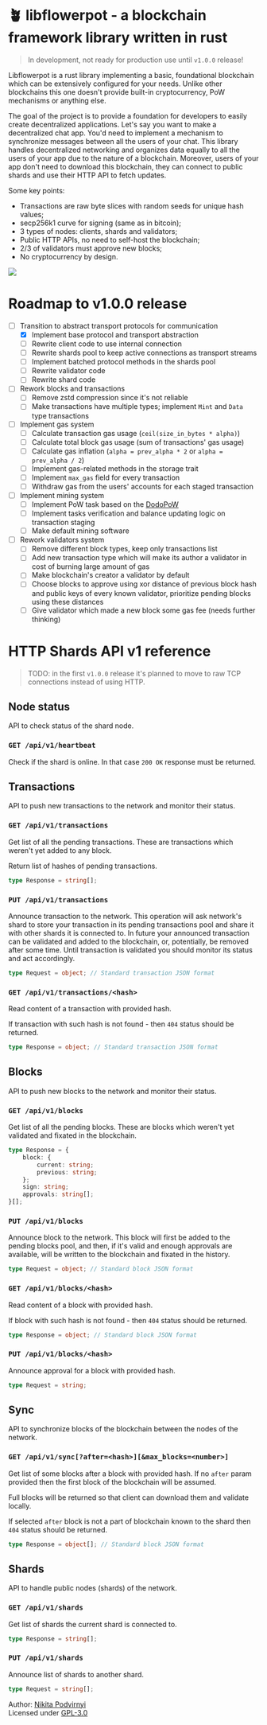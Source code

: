 # 🪴 libflowerpot - a blockchain framework library written in rust

> In development, not ready for production use until `v1.0.0` release!

Libflowerpot is a rust library implementing a basic, foundational blockchain
which can be extensively configured for your needs. Unlike other blockchains
this one doesn't provide built-in cryptocurrency, PoW mechanisms or anything
else.

The goal of the project is to provide a foundation for developers to easily
create decentralized applications. Let's say you want to make a decentralized
chat app. You'd need to implement a mechanism to synchronize messages between
all the users of your chat. This library handles decentralized networking and
organizes data equally to all the users of your app due to the nature of a
blockchain. Moreover, users of your app don't need to download this blockchain,
they can connect to public shards and use their HTTP API to fetch updates.

Some key points:

- Transactions are raw byte slices with random seeds for unique hash values;
- secp256k1 curve for signing (same as in bitcoin);
- 3 types of nodes: clients, shards and validators;
- Public HTTP APIs, no need to self-host the blockchain;
- 2/3 of validators must approve new blocks;
- No cryptocurrency by design.

<img src="./docs/network.png" />

# Roadmap to v1.0.0 release

- [ ] Transition to abstract transport protocols for communication
    - [x] Implement base protocol and transport abstraction
    - [ ] Rewrite client code to use internal connection
    - [ ] Rewrite shards pool to keep active connections as transport streams
    - [ ] Implement batched protocol methods in the shards pool
    - [ ] Rewrite validator code
    - [ ] Rewrite shard code
- [ ] Rework blocks and transactions
    - [ ] Remove zstd compression since it's not reliable
    - [ ] Make transactions have multiple types; implement `Mint` and `Data`
          type transactions
- [ ] Implement gas system
    - [ ] Calculate transaction gas usage (`ceil(size_in_bytes * alpha)`)
    - [ ] Calculate total block gas usage (sum of transactions' gas usage)
    - [ ] Calculate gas inflation
          (`alpha = prev_alpha * 2` or `alpha = prev_alpha / 2`)
    - [ ] Implement gas-related methods in the storage trait
    - [ ] Implement `max_gas` field for every transaction
    - [ ] Withdraw gas from the users' accounts for each staged transaction
- [ ] Implement mining system
    - [ ] Implement PoW task based on the [DodoPoW](https://github.com/krypt0nn/dodopow)
    - [ ] Implement tasks verification and balance updating logic on transaction
          staging
    - [ ] Make default mining software
- [ ] Rework validators system
    - [ ] Remove different block types, keep only transactions list
    - [ ] Add new transaction type which will make its author a validator in
          cost of burning large amount of gas
    - [ ] Make blockchain's creator a validator by default
    - [ ] Choose blocks to approve using xor distance of previous block hash
          and public keys of every known validator, prioritize pending blocks
          using these distances
    - [ ] Give validator which made a new block some gas fee
          (needs further thinking)

# HTTP Shards API v1 reference

> TODO: in the first `v1.0.0` release it's planned to move to raw TCP
> connections instead of using HTTP.

## Node status

API to check status of the shard node.

### `GET /api/v1/heartbeat`

Check if the shard is online. In that case `200 OK` response must be returned.

## Transactions

API to push new transactions to the network and monitor their status.

### `GET /api/v1/transactions`

Get list of all the pending transactions. These are transactions which weren't
yet added to any block.

Return list of hashes of pending transactions.

```ts
type Response = string[];
```

### `PUT /api/v1/transactions`

Announce transaction to the network. This operation will ask network's shard
to store your transaction in its pending transactions pool and share it with
other shards it is connected to. In future your announced transaction can be
validated and added to the blockchain, or, potentially, be removed after some
time. Until transaction is validated you should monitor its status and act
accordingly.

```ts
type Request = object; // Standard transaction JSON format
```

### `GET /api/v1/transactions/<hash>`

Read content of a transaction with provided hash.

If transaction with such hash is not found - then `404` status should be
returned.

```ts
type Response = object; // Standard transaction JSON format
```

## Blocks

API to push new blocks to the network and monitor their status.

### `GET /api/v1/blocks`

Get list of all the pending blocks. These are blocks which weren't yet validated
and fixated in the blockchain.

```ts
type Response = {
    block: {
        current: string;
        previous: string;
    };
    sign: string;
    approvals: string[];
}[];
```

### `PUT /api/v1/blocks`

Announce block to the network. This block will first be added to the pending
blocks pool, and then, if it's valid and enough approvals are available, will
be written to the blockchain and fixated in the history.

```ts
type Request = object; // Standard block JSON format
```

### `GET /api/v1/blocks/<hash>`

Read content of a block with provided hash.

If block with such hash is not found - then `404` status should be returned.

```ts
type Response = object; // Standard block JSON format
```

### `PUT /api/v1/blocks/<hash>`

Announce approval for a block with provided hash.

```ts
type Request = string;
```

## Sync

API to synchronize blocks of the blockchain between the nodes of the network.

### `GET /api/v1/sync[?after=<hash>][&max_blocks=<number>]`

Get list of some blocks after a block with provided hash. If no `after` param
provided then the first block of the blockchain will be assumed.

Full blocks will be returned so that client can download them and validate
locally.

If selected `after` block is not a part of blockchain known to the shard then
`404` status should be returned.

```ts
type Response = object[]; // Standard block JSON format
```

## Shards

API to handle public nodes (shards) of the network.

### `GET /api/v1/shards`

Get list of shards the current shard is connected to.

```ts
type Response = string[];
```

### `PUT /api/v1/shards`

Announce list of shards to another shard.

```ts
type Request = string[];
```

Author: [Nikita Podvirnyi](https://github.com/krypt0nn)\
Licensed under [GPL-3.0](LICENSE)
